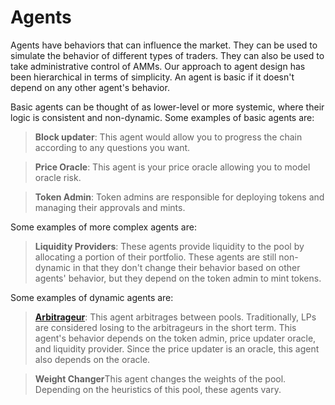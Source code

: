 # Agents

Agents have behaviors that can influence the market. 
They can be used to simulate the behavior of different types of traders.
They can also be used to take administrative control of AMMs.
Our approach to agent design has been hierarchical in terms of simplicity.
An agent is basic if it doesn't depend on any other agent's behavior. 

Basic agents can be thought of as lower-level or more systemic, where their logic is consistent and non-dynamic. 
Some examples of basic agents are:

>**Block updater**: This agent would allow you to progress the chain according to any questions you want.

>**Price Oracle**: This agent is your price oracle allowing you to model oracle risk.

>**Token Admin**: Token admins are responsible for deploying tokens and managing their approvals and mints.

Some examples of more complex agents are:

>**Liquidity Providers**: These agents provide liquidity to the pool by allocating a portion of their portfolio. These agents are still non-dynamic in that they don't change their behavior based on other agents' behavior, but they depend on the token admin to mint tokens.

Some examples of dynamic agents are:

>[**Arbitrageur**](arbitrageur.md): This agent arbitrages between pools. Traditionally, LPs are considered losing to the arbitrageurs in the short term. This agent's behavior depends on the token admin, price updater oracle, and liquidity provider. Since the price updater is an oracle, this agent also depends on the oracle.

>**Weight Changer**This agent changes the weights of the pool. Depending on the heuristics of this pool, these agents vary. 
